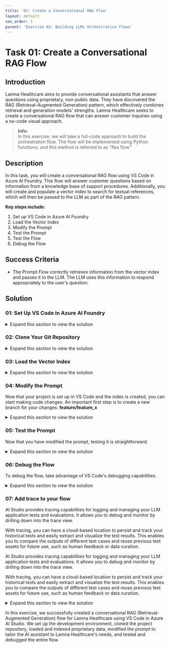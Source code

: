 ```yaml
---
title: '01: Create a Conversational RAG Flow'
layout: default
nav_order: 1
parent: 'Exercise 02: Building LLMs Orchestration Flows'
---
```


# Task 01: Create a Conversational RAG Flow

## Introduction

Lamna Healthcare aims to provide conversational assistants that answer questions using proprietary, non-public data. They have discovered the RAG (Retrieval-Augmented Generation) pattern, which effectively combines retrieval and generation models' strengths. Lamna Healthcare seeks to create a conversational RAG flow that can answer customer inquiries using a no-code visual approach.

> **Info:**  
> In this exercise, we will take a full-code approach to build the orchestration flow. The flow will be implemented using Python functions, and this method is referred to as "flex flow."

## Description

In this task, you will create a conversational RAG flow using VS Code in Azure AI Foundry. This flow will answer customer questions based on information from a knowledge base of support procedures. Additionally, you will create and populate a vector index to search for textual references, which will then be passed to the LLM as part of the RAG pattern.

**Key steps include:**

1. Set up VS Code in Azure AI Foundry
2. Load the Vector Index
3. Modify the Prompt
4. Test the Prompt
5. Test the Flow
6. Debug the Flow

## Success Criteria

- The Prompt Flow correctly retrieves information from the vector index and passes it to the LLM. The LLM uses this information to respond appropriately to the user's question.

## Solution

### 01: Set Up VS Code in Azure AI Foundry

<details markdown="block">
<summary>Expand this section to view the solution</summary>

1. In [Azure AI Studio](https://ai.azure.com), open the project created in Exercise 1 and select the **</> Code** option.

   ![Building.](images/build_aistudio_code.png)

1. After selecting **Code**, you will create a compute instance to run VS Code in the cloud.

   ![Building.](images/build_authenticate.png)

1. Select **Authenticate**.

   ![Building.](images/build_compute.png)

1. After authentication, set up the VS Code container with configurations optimized for developing GenAI Apps.

   ![Building.](images/build_container.png)

1. Once set up, launch VS Code. In the example below, we start the Web version of VS Code, so you don’t need to have it installed on your local machine.

   ![Building.](images/build_launch_vscode.png)

    {: .note }
    > If you prefer, you can also use VS Code on your desktop instead of the Web version.

</details>

### 02: Clone Your Git Repository

<details markdown="block">
<summary>Expand this section to view the solution</summary>

1. After launching VS Code, clone the repository of your project created during the bootstrapping in Exercise 1.

1. Open the terminal in VS Code.

   ![Building.](images/build_terminal.png)

1. Execute the following commands:

   ```bash
   cd code
   git clone https://github.com/your_github_user/your_project_repo
   ```

   ![Cloning project repo.](images/build_clone.png)

    {: .note }
    > 1) In AI Studio VS Code, store all your code in the **code/** directory.
    > 
    > 2) Remember that **your_github_user/your_project_repo** was defined in the **github_new_repo** variable in the **bootstrap.properties** file from Exercise 1.


1. Your code is now loaded in VS Code. The **src/chat_request.py** file contains the Python program with the flex flow. You can review the **get_response** function to understand how the RAG flow is implemented.

   ![Flex flow.](images/build_flow.png)

</details>

### 03: Load the Vector Index

<details markdown="block">
<summary>Expand this section to view the solution</summary>

1. Before starting development, load the data into the index in the development environment.

    {: .note }
    > We will load the files located in the **data/sample-documents.csv** directory of your project.

1. Open the terminal and perform the following steps:

    1. Update the Azure Developer CLI:

       ```bash
       curl -fsSL https://aka.ms/install-azd.sh | bash
       ```

    1. Log in to Azure CLI:

       ```bash
       az login --use-device-code
       ```

    1.   With the **--use-device-code** option, navigate to [https://microsoft.com/devicelogin](https://microsoft.com/devicelogin) in your browser and enter the code displayed in the terminal.

    1. Log in to Azure Developer CLI:

       ```bash
       azd auth login --use-device-code
       ```

       1. Similarly, visit [https://microsoft.com/devicelogin](https://microsoft.com/devicelogin) to complete authentication.
      
    1. Add roles to your **Service Principal**

       {: .important }
       > If you have trouble logging in with the same user used for bootstrapping, log in with the service principal created earlier by running these commands, after replacing the variables values. You can run this as a BASH script but you will need to chmod 600 to make the file executable. As an alternative, you can run the entire command by pasting it into the Cloud Shell in Bash mode but you will need to return to the VS Code instance in your browser and login as the Service Principal. You can check the assignment of the Roles by going to the IAM section of the Resource Group you are using. If you do not see the Roles added for your Service Principal after running the script you can add them manually in the Azure Portal by going to IAM of the Resource Group.


       ```
       rg='[your-your-resource-group-name]'
       principalId='[your-sp-objectId]'
       clientId='[your-sp-clientId]'
       clientSecret='[your-clientSequence]'
       tenantId='[your-tenantId]'
       subscriptionId='[your-subscriptionId]'

       # Service principal
       az login --service-principal --username $clientId --password $clientSecret --tenant $tenantId
       azd auth login --client-id $clientId --client-secret $clientSecret --tenant-id $tenantId

       scope="/subscriptions/$subscriptionId/resourceGroups/$rg"

       # Assign roles
       roles=(
       '2a2b9908-6ea1-4ae2-8e65-a410df84e7d1'  # Storage Blob Data Reader
       '8311e382-0749-4cb8-b61a-304f252e45ec'  # ACR Push Role
       '7f951dda-4ed3-4680-a7ca-43fe172d538d'  # ACR Pull Role
       '5e0bd9bd-7b93-4f28-af87-19fc36ad61bd'  # Cognitive Services OpenAI User
       'f6c7c914-8db3-469d-8ca1-694a8f32e121'  # Data Scientist
       'ea01e6af-a1c1-4350-9563-ad00f8c72ec5'  # Secrets Reader
       '8ebe5a00-799e-43f5-93ac-243d3dce84a7'  # Search Index Data Contributor
       '7ca78c08-252a-4471-8644-bb5ff32d4ba0'  # Search Service Contributor
       '64702f94-c441-49e6-a78b-ef80e0188fee'  # Azure AI Developer
       )

       for roleId in "${roles[@]}"; do
       az role assignment create \
          --assignee-object-id "$principalId" \
          --assignee-principal-type "ServicePrincipal" \
          --role "$roleId" \
          --scope "$scope"
       done
       ```

       {: .note }
	   > **principalId** is the Enterprise Application Object ID

1. Navigate to the **root of the project repo**:

   ```bash
   cd your_project_repo
   ```

   {: .important }
   > From this point onward, all terminal commands will be executed within the **code/your_project_repo** directory, where **your_project_repo** is the name you chose for your project.

1. Initialize the environment variables with your development environment values:

   ```bash
   azd env refresh
   ```

   {: .note }
   > Ensure you use the same values for location, subscription, and environment name as used in the bootstrapping process.

1. Finally, execute the script to load the documents into AI Search:

   ```bash
   ./infra/hooks/postprovision.sh
   ```

   {: .note }
   > If you are trying to run this in your own computer instead of AI Studio's VS Code, make sure to use **Python 3.10** or **3.11**.

</details>

### 04: Modify the Prompt

Now that your project is set up in VS Code and the index is created, you can start making code changes.  An important first step is to create a new branch for your changes: **feature/feature_x**

<details markdown="block">
<summary>Expand this section to view the solution</summary>

1. Navigate to your repository directory and run:

   ```bash
   git checkout -b feature/feature_x
   ```

1. Open the **src/chat.prompty** file. This is the prompt for your RAG flow. Notice it is a generic prompt; you will create a specific prompt for your Lamna Health virtual assistant.

1. Replace the content of **chat.prompty** with the contents of the following file:

   [updated_chat.prompty](files/updated_chat.prompty)

   Notice that the new prompt provides better context for the assistant's objectives.

</details>

### 05: Test the Prompt

Now that you have modified the prompt, testing it is straightforward. 


<details markdown="block">
<summary>Expand this section to view the solution</summary>


1. Install the required libraries specified by our flow:

   ```bash
   pip install -r requirements.txt
   ```

2. Run the program with the flex flow:

   ```bash
   python src/chat_request.py
   ```

   ![Running the flow.](images/build_run_flow.png)


</details>

### 06: Debug the Flow

To debug the flow, take advantage of VS Code's debugging capabilities.

<details markdown="block">
<summary>Expand this section to view the solution</summary>

1. Set a breakpoint on the line where the flow is executed.

   ![Breakpoint in code](images/build_breakpoint.png)

1. Start debugging.

   ![Running debug](images/build_run_debug.png)

1. While debugging, you can inspect variable contents, such as the documents retrieved during the AI Search retrieval process.

   ![Debugging variables](images/build_debug_variables.png)

</details>

### 07: Add trace to your flow

AI Studio provides tracing capabilities for logging and managing your LLM application tests and evaluations. It allows you to debug and monitor by drilling down into the trace view.

With tracing, you can have a cloud-based location to persist and track your historical tests and easily extract and visualize the test results. This enables you to compare the outputs of different test cases and reuse previous test assets for future use, such as human feedback or data curation.

AI Studio provides tracing capabilities for logging and managing your LLM application tests and evaluations. It allows you to debug and monitor by drilling down into the trace view.

With tracing, you can have a cloud-based location to persist and track your historical tests and easily extract and visualize the test results. This enables you to compare the outputs of different test cases and reuse previous test assets for future use, such as human feedback or data curation.

<details markdown="block">
<summary>Expand this section to view the solution</summary>

The first step is to use the **@trace** decorator in your function, as already done in the **get_response** function in the **chat_request.py** file.

1. Open **chat_request.py** and verify that the function is decorated with **@trace**.

   ```python
   # chat_request.py

   @trace
   def get_response(question, chat_history):
       ...
   ```

1. Open the terminal and ensure you are logged into Azure.

   ```bash
    az login --use-device-code
   ```

1. Configure Prompt Flow to send trace data to your AI Project, remembering to replace the text in the brackets.
   
   ```bash
   pf config set trace.destination=azureml://subscriptions/[your_Subscription_id]/resourcegroups/[your_resource_group_name]/providers/Microsoft.MachineLearningServices/workspaces/[your_project_name]
   ```

1. Export the **./src** directory to the **PYTHONPATH** to allow Python to find modules in the flow source directory.

   ```bash
   export PYTHONPATH=./src:$PYTHONPATH
   ```

   {: .note }
   > Skipping this step will result in a `ModuleNotFoundError: No module named **chat_request**'.


1. Enable **Allow storage account key access** option in **Settings > Configuration** of the storage account.

1. Execute the following command to run the flow with trace enabled. The **run_flow.py** script was created for ease of use.

   {: .important }
   > Before running the following command, ensure you have the subscription ID, resource group, and project name from your Azure AI Studio project exported in your shell environment.

   ```bash
      export AZURE_SUBSCRIPTION_ID=[your_subscription_id]
      export AZURE_RESOURCE_GROUP=[your_resource_group]
      export AZUREAI_PROJECT_NAME=[your_project_name]
   ```

   ```bash
       python ./util/run_flow.py "How can I access my medical records at Lamna Healthcare?"
   ```

   {: .important }
   > The output of the command will contain the link to the trace in AI Studio. you will need to grab it from there as there is no way to navigate to it directly from AI Studio.

   {: .note }
   > If you get a permission error, you may need to add the Storage Blob Data Contributor role to the user logged in with az login.

1. After running the flow, you can review the results in AI Studio.

   ![Tracing - AI Studio](images/trace01.png)

1. Drill down into the trace for more detailed analysis.

   ![Tracing - AI Studio](images/trace02.png)

1. Once done, you can revert the trace configuration to local.

   ```bash
   pf config set trace.destination="local"
   ```

</details>

In this exercise, we successfully created a conversational RAG (Retrieval-Augmented Generation) flow for Lamna Healthcare using VS Code in Azure AI Studio. We set up the development environment, cloned the project repository, loaded and indexed proprietary data, modified the prompt to tailor the AI assistant to Lamna Healthcare's needs, and tested and debugged the entire flow.
